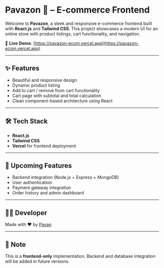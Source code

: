 # Pavazon 🛒 – E-commerce Frontend

Welcome to **Pavazon**, a sleek and responsive e-commerce frontend built with **React.js** and **Tailwind CSS**. This project showcases a modern UI for an online store with product listings, cart functionality, and navigation.

🚀 **Live Demo**: [https://pavazon-ecom.vercel.app](https://pavazon-ecom.vercel.app)

---

## ✨ Features

- Beautiful and responsive design
- Dynamic product listing
- Add to cart / remove from cart functionality
- Cart page with subtotal and total calculation
- Clean component-based architecture using React

---

## 🛠 Tech Stack

- **React.js**
- **Tailwind CSS**
- **Vercel** for frontend deployment

---

## 🚧 Upcoming Features

- Backend integration (Node.js + Express + MongoDB)
- User authentication
- Payment gateway integration
- Order history and admin dashboard

---

## 🧑‍💻 Developer

Made with ❤️ by [Pavan](https://github.com/Paidi-Pavan-Kumar)

---

## 📌 Note

This is a **frontend-only** implementation. Backend and database integration will be added in future versions.

